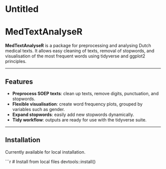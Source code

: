 Untitled
================

# MedTextAnalyseR

**MedTextAnalyseR** is a package for preprocessing and analysing Dutch
medical texts. It allows easy cleaning of texts, removal of
stopwords, and visualisation of the most frequent words using tidyverse
and ggplot2 principles.

------------------------------------------------------------------------

## Features

- **Preprocess SOEP texts**: clean up texts, remove digits, punctuation,
  and stopwords.
- **Flexible visualisation**: create word frequency plots, grouped by
  variables such as gender.
- **Expand stopwords**: easily add new stopwords dynamically.
- **Tidy workflow**: outputs are ready for use with the tidyverse suite.

------------------------------------------------------------------------

## Installation

Currently available for local installation.

\`\`\`r \# Install from local files devtools::install()
